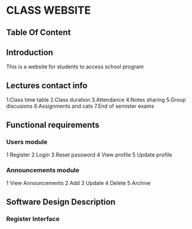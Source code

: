 # CLASS WEBSITE

## Table Of Content






## Introduction


This is a website for students to access school program 

## Lectures contact info
1.Class time table
2.Class duration
3.Attendance
4.Notes sharing
5.Group discusions
6.Assignments and cats 
7.End of semister exams

## Functional requirements

### Users module
1 Register
2 Login
3 Reset password
4 View profile
5 Update profile

### Announcements module
1 View Announcements
2 Add
3 Update
4 Delete
5 Archive

## Software Design Description

### Register Interface
